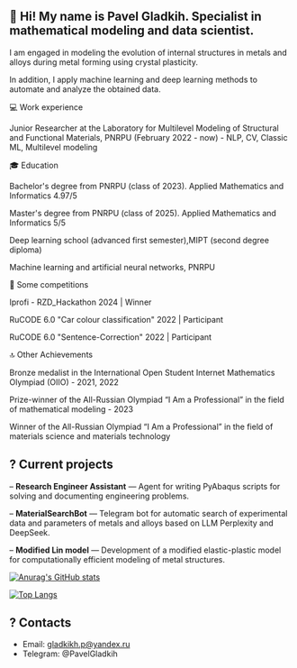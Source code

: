 ## 🚀 Hi! My name is Pavel Gladkih. Specialist in mathematical modeling and data scientist.


I am engaged in modeling the evolution of internal structures in metals and alloys during metal forming using crystal plasticity. 

In addition, I apply machine learning and deep learning methods to automate and analyze the obtained data. 


💻 Work experience

Junior Researcher at the Laboratory for Multilevel Modeling of Structural and Functional Materials, PNRPU (February 2022 - now) - NLP, CV, Classic ML, Multilevel modeling


🎓 Education

Bachelor's degree from PNRPU (class of 2023). Applied Mathematics and Informatics 4.97/5

Master's degree from PNRPU (class of 2025). Applied Mathematics and Informatics 5/5

Deep learning school (advanced first semester),MIPT (second degree diploma)

Machine learning and artificial neural networks, PNRPU


🤼 Some competitions

Iprofi - RZD_Hackathon 2024 | Winner

RuCODE 6.0 "Car colour classification" 2022 | Participant

RuCODE 6.0 "Sentence-Correction" 2022 | Participant



🔝 Other Achievements

Bronze medalist in the International Open Student Internet Mathematics Olympiad (OIIO) - 2021, 2022

Prize-winner of the All-Russian Olympiad “I Am a Professional” in the field of mathematical modeling - 2023

Winner of the All-Russian Olympiad “I Am a Professional” in the field of materials science and materials technology



## ? Current projects
– **Research Engineer Assistant** — Agent for writing PyAbaqus scripts for solving and documenting engineering problems.

– **MaterialSearchBot** — Telegram bot for automatic search of experimental data and parameters of metals and alloys based on LLM Perplexity and DeepSeek.

– **Modified Lin model** — Development of a modified elastic-plastic model for computationally efficient modeling of metal structures.

[![Anurag's GitHub stats](https://github-readme-stats.vercel.app/api?username=PavelGld)](https://github.com/anuraghazra/github-readme-stats)

[![Top Langs](https://github-readme-stats.vercel.app/api/top-langs/?username=PavelGld&layout=compact)](https://github.com/anuraghazra/github-readme-stats)


## ? Contacts
- Email: gladkikh.p@yandex.ru
- Telegram: @PavelGladkih


